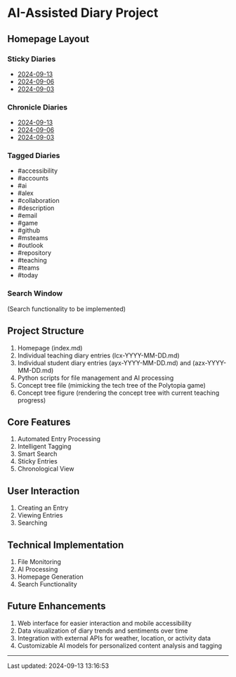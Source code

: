 # AI-Assisted Diary Project

## Homepage Layout

### Sticky Diaries
- [2024-09-13](entries/2024-09-13.md)
- [2024-09-06](entries/2024-09-06.md)
- [2024-09-03](entries/2024-09-03.md)

### Chronicle Diaries
- [2024-09-13](entries/2024-09-13.md)
- [2024-09-06](entries/2024-09-06.md)
- [2024-09-03](entries/2024-09-03.md)

### Tagged Diaries
- #accessibility
- #accounts
- #ai
- #alex
- #collaboration
- #description
- #email
- #game
- #github
- #msteams
- #outlook
- #repository
- #teaching
- #teams
- #today

### Search Window
(Search functionality to be implemented)

## Project Structure
1. Homepage (index.md)
2. Individual teaching diary entries (lcx-YYYY-MM-DD.md)
3. Individual student diary entries (ayx-YYYY-MM-DD.md) and (azx-YYYY-MM-DD.md)
4. Python scripts for file management and AI processing
5. Concept tree file (mimicking the tech tree of the Polytopia game)
6. Concept tree figure (rendering the concept tree with current teaching progress)

## Core Features
1. Automated Entry Processing
2. Intelligent Tagging
3. Smart Search
4. Sticky Entries
5. Chronological View

## User Interaction
1. Creating an Entry
2. Viewing Entries
3. Searching

## Technical Implementation
1. File Monitoring
2. AI Processing
3. Homepage Generation
4. Search Functionality

## Future Enhancements
1. Web interface for easier interaction and mobile accessibility
2. Data visualization of diary trends and sentiments over time
3. Integration with external APIs for weather, location, or activity data
4. Customizable AI models for personalized content analysis and tagging

---

Last updated: 2024-09-13 13:16:53